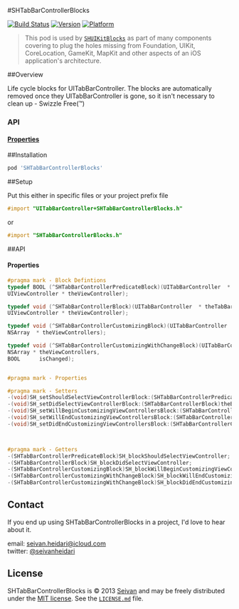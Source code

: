 #SHTabBarControllerBlocks

[![Build Status](https://travis-ci.org/seivan/SHTabBarControllerBlocks.png?branch=master)](https://travis-ci.org/seivan/SHTabBarControllerBlocks)
[![Version](http://cocoapod-badges.herokuapp.com/v/SHTabBarControllerBlocks/badge.png)](http://cocoadocs.org/docsets/SHTabBarControllerBlocks)
[![Platform](http://cocoapod-badges.herokuapp.com/p/SHTabBarControllerBlocks/badge.png)](http://cocoadocs.org/docsets/SHTabBarControllerBlocks)

> This pod is used by [`SHUIKitBlocks`](https://github.com/seivan/SHUIKitBlocks) as part of many components covering to plug the holes missing from Foundation, UIKit, CoreLocation, GameKit, MapKit and other aspects of an iOS application's architecture.

##Overview

Life cycle blocks for UITabBarController.
The blocks are automatically removed once they UITabBarController is gone, so it isn't necessary to clean up - Swizzle Free(™)

### API

#### [Properties](https://github.com/seivan/SHTabBarControllerBlocks#properties-1)


##Installation

```ruby
pod 'SHTabBarControllerBlocks'
```

##Setup


Put this either in specific files or your project prefix file

```objective-c
#import "UITabBarController+SHTabBarControllerBlocks.h"
```
or
```objective-c
#import "SHTabBarControllerBlocks.h"
```

##API


#### Properties

```objective-c
#pragma mark - Block Defintions
typedef BOOL (^SHTabBarControllerPredicateBlock)(UITabBarController  * theTabBarController,
UIViewController * theViewController);

typedef void (^SHTabBarControllerBlock)(UITabBarController  * theTabBarController,
UIViewController * theViewController);

typedef void (^SHTabBarControllerCustomizingBlock)(UITabBarController  * theTabBarController,
NSArray  * theViewControllers);

typedef void (^SHTabBarControllerCustomizingWithChangeBlock)(UITabBarController  * theTabBarController,
NSArray * theViewControllers,
BOOL      isChanged);


#pragma mark - Properties

#pragma mark - Setters
-(void)SH_setShouldSelectViewControllerBlock:(SHTabBarControllerPredicateBlock)theBlock;
-(void)SH_setDidSelectViewControllerBlock:(SHTabBarControllerBlock)theBlock;
-(void)SH_setWillBeginCustomizingViewControllersBlock:(SHTabBarControllerCustomizingBlock)theBlock;
-(void)SH_setWillEndCustomizingViewControllersBlock:(SHTabBarControllerCustomizingWithChangeBlock)theBlock;
-(void)SH_setDidEndCustomizingViewControllersBlock:(SHTabBarControllerCustomizingWithChangeBlock)theBlock;



#pragma mark - Getters
-(SHTabBarControllerPredicateBlock)SH_blockShouldSelectViewController;
-(SHTabBarControllerBlock)SH_blockDidSelectViewController;
-(SHTabBarControllerCustomizingBlock)SH_blockWillBeginCustomizingViewControllers;
-(SHTabBarControllerCustomizingWithChangeBlock)SH_blockWillEndCustomizingViewControllers;
-(SHTabBarControllerCustomizingWithChangeBlock)SH_blockDidEndCustomizingViewControllers;

```


Contact
-------

If you end up using SHTabBarControllerBlocks in a project, I'd love to hear about it.

email: [seivan.heidari@icloud.com](mailto:seivan.heidari@icloud.com)  
twitter: [@seivanheidari](https://twitter.com/seivanheidari)

## License

SHTabBarControllerBlocks is © 2013 [Seivan](http://www.github.com/seivan) and may be freely
distributed under the [MIT license](http://opensource.org/licenses/MIT).
See the [`LICENSE.md`](https://github.com/seivan/SHTabBarControllerBlocks/blob/master/LICENSE.md) file.

